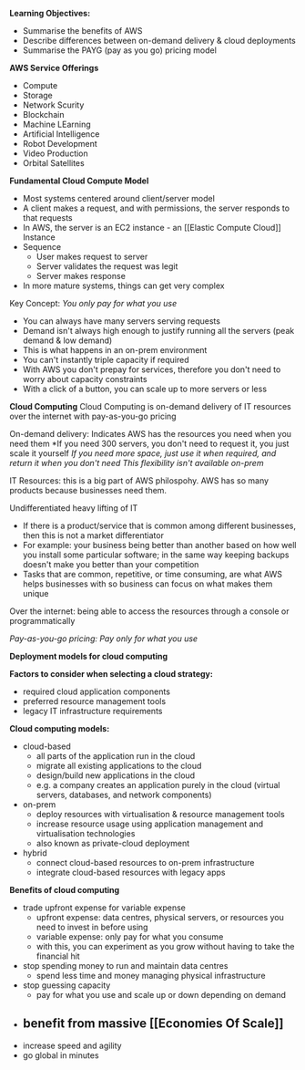 **Learning Objectives:**
- Summarise the benefits of AWS
- Describe differences between on-demand delivery & cloud deployments
- Summarise the PAYG (pay as you go) pricing model

**AWS Service Offerings**
- Compute
- Storage
- Network Scurity
- Blockchain
- Machine LEarning
- Artificial Intelligence
- Robot Development
- Video Production
- Orbital Satellites

**Fundamental Cloud Compute Model**
- Most systems centered around client/server model
- A client makes a request, and with permissions, the server responds to that requests
- In AWS, the server is an EC2 instance - an [[Elastic Compute Cloud]] Instance
- Sequence
	- User makes request to server
	- Server validates the request was legit
	- Server makes response
- In more mature systems, things can get very complex

Key Concept: *You only pay for what you use*
- You can always have many servers serving requests
- Demand isn't always high enough to justify running all the servers (peak demand & low demand)
- This is what happens in an on-prem environment
- You can't instantly triple capacity if required
- With AWS you don't prepay for services, therefore you don't need to worry about capacity constraints
- With a click of a button, you can scale up to more servers or less

**Cloud Computing**
Cloud Computing is on-demand delivery of IT resources over the internet with pay-as-you-go pricing

On-demand delivery: Indicates AWS has the resources you need when you need them
*If you need 300 servers, you don't need to request it, you just scale it yourself
*If you need more space, just use it when required, and return it when you don't need*
*This flexibility isn't available on-prem*

IT Resources: this is a big part of AWS philospohy. AWS has so many products because businesses need them.

Undifferentiated heavy lifting of IT
- If there is a product/service that is common among different businesses, then this is not a market differentiator
- For example: your business being better than another based on how well you install some particular software; in the same way keeping backups doesn't make you better than your competition
- Tasks that are common, repetitive, or time consuming, are what AWS helps businesses with so business can focus on what makes them unique

Over the internet: being able to access the resources through a console or programmatically

*Pay-as-you-go pricing: Pay only for what you use*

**Deployment models for cloud computing**

**Factors to consider when selecting a cloud strategy:**
- required cloud application components
- preferred resource management tools
- legacy IT infrastructure requirements

**Cloud computing models:**
- cloud-based
	- all parts of the application run in the cloud
	- migrate all existing applications to the cloud
	- design/build new applications in the cloud
	- e.g. a company creates an application purely in the cloud (virtual servers, databases, and network components)
- on-prem
	- deploy resources with virtualisation & resource management tools
	- increase resource usage using application management and virtualisation technologies
	- also known as private-cloud deployment
- hybrid
	- connect cloud-based resources to on-prem infrastructure
	- integrate cloud-based resources with legacy apps

**Benefits of cloud computing**
- trade upfront expense for variable expense
	- upfront expense: data centres, physical servers, or resources you need to invest in before using
	- variable expense: only pay for what you consume
	- with this, you can experiment as you grow without having to take the financial hit
- stop spending money to run and maintain data centres
	- spend less time and money managing physical infrastructure
- stop guessing capacity
	- pay for what you use and scale up or down depending on demand
- benefit from massive [[Economies Of Scale]]
	- 
- increase speed and agility
- go global in minutes